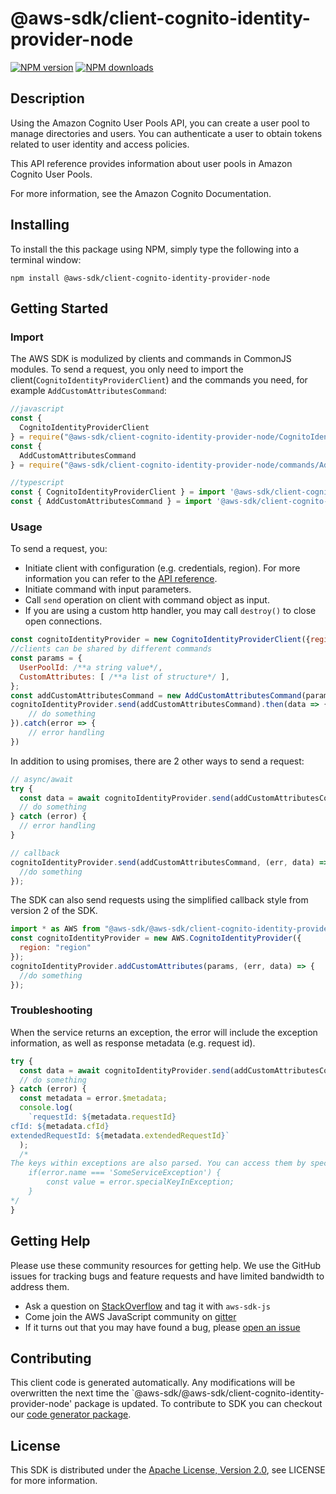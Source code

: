 # @aws-sdk/client-cognito-identity-provider-node

[![NPM version](https://img.shields.io/npm/v/@aws-sdk/client-cognito-identity-provider-node/preview.svg)](https://www.npmjs.com/package/@aws-sdk/client-cognito-identity-provider-node)
[![NPM downloads](https://img.shields.io/npm/dm/@aws-sdk/client-cognito-identity-provider-node.svg)](https://www.npmjs.com/package/@aws-sdk/client-cognito-identity-provider-node)

## Description

<p>Using the Amazon Cognito User Pools API, you can create a user pool to manage directories and users. You can authenticate a user to obtain tokens related to user identity and access policies.</p> <p>This API reference provides information about user pools in Amazon Cognito User Pools.</p> <p>For more information, see the Amazon Cognito Documentation.</p>

## Installing

To install the this package using NPM, simply type the following into a terminal window:

```
npm install @aws-sdk/client-cognito-identity-provider-node
```

## Getting Started

### Import

The AWS SDK is modulized by clients and commands in CommonJS modules. To send a request, you only need to import the client(`CognitoIdentityProviderClient`) and the commands you need, for example `AddCustomAttributesCommand`:

```javascript
//javascript
const {
  CognitoIdentityProviderClient
} = require("@aws-sdk/client-cognito-identity-provider-node/CognitoIdentityProviderClient");
const {
  AddCustomAttributesCommand
} = require("@aws-sdk/client-cognito-identity-provider-node/commands/AddCustomAttributesCommand");
```

```javascript
//typescript
const { CognitoIdentityProviderClient } = import '@aws-sdk/client-cognito-identity-provider-node/CognitoIdentityProviderClient';
const { AddCustomAttributesCommand } = import '@aws-sdk/client-cognito-identity-provider-node/commands/AddCustomAttributesCommand';
```

### Usage

To send a request, you:

- Initiate client with configuration (e.g. credentials, region). For more information you can refer to the [API reference][].
- Initiate command with input parameters.
- Call `send` operation on client with command object as input.
- If you are using a custom http handler, you may call `destroy()` to close open connections.

```javascript
const cognitoIdentityProvider = new CognitoIdentityProviderClient({region: 'region'});
//clients can be shared by different commands
const params = {
  UserPoolId: /**a string value*/,
  CustomAttributes: [ /**a list of structure*/ ],
};
const addCustomAttributesCommand = new AddCustomAttributesCommand(params);
cognitoIdentityProvider.send(addCustomAttributesCommand).then(data => {
    // do something
}).catch(error => {
    // error handling
})
```

In addition to using promises, there are 2 other ways to send a request:

```javascript
// async/await
try {
  const data = await cognitoIdentityProvider.send(addCustomAttributesCommand);
  // do something
} catch (error) {
  // error handling
}
```

```javascript
// callback
cognitoIdentityProvider.send(addCustomAttributesCommand, (err, data) => {
  //do something
});
```

The SDK can also send requests using the simplified callback style from version 2 of the SDK.

```javascript
import * as AWS from "@aws-sdk/@aws-sdk/client-cognito-identity-provider-node/CognitoIdentityProvider";
const cognitoIdentityProvider = new AWS.CognitoIdentityProvider({
  region: "region"
});
cognitoIdentityProvider.addCustomAttributes(params, (err, data) => {
  //do something
});
```

### Troubleshooting

When the service returns an exception, the error will include the exception information, as well as response metadata (e.g. request id).

```javascript
try {
  const data = await cognitoIdentityProvider.send(addCustomAttributesCommand);
  // do something
} catch (error) {
  const metadata = error.$metadata;
  console.log(
    `requestId: ${metadata.requestId}
cfId: ${metadata.cfId}
extendedRequestId: ${metadata.extendedRequestId}`
  );
  /*
The keys within exceptions are also parsed. You can access them by specifying exception names:
    if(error.name === 'SomeServiceException') {
        const value = error.specialKeyInException;
    }
*/
}
```

## Getting Help

Please use these community resources for getting help. We use the GitHub issues for tracking bugs and feature requests and have limited bandwidth to address them.

- Ask a question on [StackOverflow](https://stackoverflow.com/questions/tagged/aws-sdk-js) and tag it with `aws-sdk-js`
- Come join the AWS JavaScript community on [gitter](https://gitter.im/aws/aws-sdk-js-v3)
- If it turns out that you may have found a bug, please [open an issue](https://github.com/aws/aws-sdk-js-v3/issues)

## Contributing

This client code is generated automatically. Any modifications will be overwritten the next time the `@aws-sdk/@aws-sdk/client-cognito-identity-provider-node' package is updated. To contribute to SDK you can checkout our [code generator package][].

## License

This SDK is distributed under the
[Apache License, Version 2.0](http://www.apache.org/licenses/LICENSE-2.0),
see LICENSE for more information.

[code generator package]: https://github.com/aws/aws-sdk-js-v3/tree/master/packages/service-types-generator
[api reference]: https://docs.aws.amazon.com/AWSJavaScriptSDK/latest/

